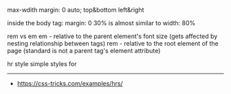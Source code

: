 
max-wdith
margin: 0 auto;
top&bottom left&right

inside the body tag:
margin: 0 30%
is almost similar to
width: 80%

rem vs em
em - relative to the parent element's font size (gets affected by nesting relationship between tags)
rem - relative to the root element of the page (standard is not a parent tag's element attribute)

hr style
simple styles for <hr>
- https://css-tricks.com/examples/hrs/
